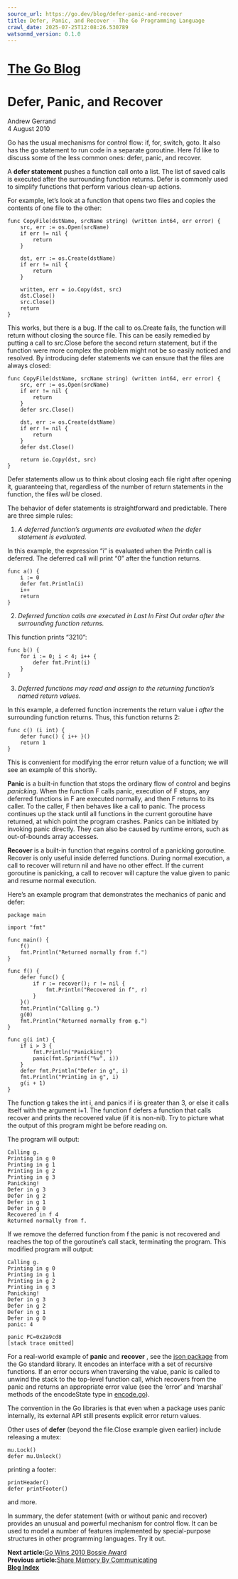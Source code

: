 ```yaml
---
source_url: https://go.dev/blog/defer-panic-and-recover
title: Defer, Panic, and Recover - The Go Programming Language
crawl_date: 2025-07-25T12:08:26.530789
watsonmd_version: 0.1.0
---
```


# [The Go Blog](/blog/)

# Defer, Panic, and Recover

Andrew Gerrand  
4 August 2010 

Go has the usual mechanisms for control flow: if, for, switch, goto. It also has the go statement to run code in a separate goroutine. Here I’d like to discuss some of the less common ones: defer, panic, and recover.

A **defer statement** pushes a function call onto a list. The list of saved calls is executed after the surrounding function returns. Defer is commonly used to simplify functions that perform various clean-up actions.

For example, let’s look at a function that opens two files and copies the contents of one file to the other:
    
    
    func CopyFile(dstName, srcName string) (written int64, err error) {
        src, err := os.Open(srcName)
        if err != nil {
            return
        }
    
        dst, err := os.Create(dstName)
        if err != nil {
            return
        }
    
        written, err = io.Copy(dst, src)
        dst.Close()
        src.Close()
        return
    }
    

This works, but there is a bug. If the call to os.Create fails, the function will return without closing the source file. This can be easily remedied by putting a call to src.Close before the second return statement, but if the function were more complex the problem might not be so easily noticed and resolved. By introducing defer statements we can ensure that the files are always closed:
    
    
    func CopyFile(dstName, srcName string) (written int64, err error) {
        src, err := os.Open(srcName)
        if err != nil {
            return
        }
        defer src.Close()
    
        dst, err := os.Create(dstName)
        if err != nil {
            return
        }
        defer dst.Close()
    
        return io.Copy(dst, src)
    }
    

Defer statements allow us to think about closing each file right after opening it, guaranteeing that, regardless of the number of return statements in the function, the files _will_ be closed.

The behavior of defer statements is straightforward and predictable. There are three simple rules:

  1. _A deferred function’s arguments are evaluated when the defer statement is evaluated._



In this example, the expression “i” is evaluated when the Println call is deferred. The deferred call will print “0” after the function returns.
    
    
    func a() {
        i := 0
        defer fmt.Println(i)
        i++
        return
    }
    

  2. _Deferred function calls are executed in Last In First Out order after the surrounding function returns._



This function prints “3210”:
    
    
    func b() {
        for i := 0; i < 4; i++ {
            defer fmt.Print(i)
        }
    }
    

  3. _Deferred functions may read and assign to the returning function’s named return values._



In this example, a deferred function increments the return value i _after_ the surrounding function returns. Thus, this function returns 2:
    
    
    func c() (i int) {
        defer func() { i++ }()
        return 1
    }
    

This is convenient for modifying the error return value of a function; we will see an example of this shortly.

**Panic** is a built-in function that stops the ordinary flow of control and begins _panicking_. When the function F calls panic, execution of F stops, any deferred functions in F are executed normally, and then F returns to its caller. To the caller, F then behaves like a call to panic. The process continues up the stack until all functions in the current goroutine have returned, at which point the program crashes. Panics can be initiated by invoking panic directly. They can also be caused by runtime errors, such as out-of-bounds array accesses.

**Recover** is a built-in function that regains control of a panicking goroutine. Recover is only useful inside deferred functions. During normal execution, a call to recover will return nil and have no other effect. If the current goroutine is panicking, a call to recover will capture the value given to panic and resume normal execution.

Here’s an example program that demonstrates the mechanics of panic and defer:
    
    
    package main
    
    import "fmt"
    
    func main() {
        f()
        fmt.Println("Returned normally from f.")
    }
    
    func f() {
        defer func() {
            if r := recover(); r != nil {
                fmt.Println("Recovered in f", r)
            }
        }()
        fmt.Println("Calling g.")
        g(0)
        fmt.Println("Returned normally from g.")
    }
    
    func g(i int) {
        if i > 3 {
            fmt.Println("Panicking!")
            panic(fmt.Sprintf("%v", i))
        }
        defer fmt.Println("Defer in g", i)
        fmt.Println("Printing in g", i)
        g(i + 1)
    }
    

The function g takes the int i, and panics if i is greater than 3, or else it calls itself with the argument i+1. The function f defers a function that calls recover and prints the recovered value (if it is non-nil). Try to picture what the output of this program might be before reading on.

The program will output:
    
    
    Calling g.
    Printing in g 0
    Printing in g 1
    Printing in g 2
    Printing in g 3
    Panicking!
    Defer in g 3
    Defer in g 2
    Defer in g 1
    Defer in g 0
    Recovered in f 4
    Returned normally from f.
    

If we remove the deferred function from f the panic is not recovered and reaches the top of the goroutine’s call stack, terminating the program. This modified program will output:
    
    
    Calling g.
    Printing in g 0
    Printing in g 1
    Printing in g 2
    Printing in g 3
    Panicking!
    Defer in g 3
    Defer in g 2
    Defer in g 1
    Defer in g 0
    panic: 4
    
    panic PC=0x2a9cd8
    [stack trace omitted]
    

For a real-world example of **panic** and **recover** , see the [json package](/pkg/encoding/json/) from the Go standard library. It encodes an interface with a set of recursive functions. If an error occurs when traversing the value, panic is called to unwind the stack to the top-level function call, which recovers from the panic and returns an appropriate error value (see the ’error’ and ‘marshal’ methods of the encodeState type in [encode.go](/src/pkg/encoding/json/encode.go)).

The convention in the Go libraries is that even when a package uses panic internally, its external API still presents explicit error return values.

Other uses of **defer** (beyond the file.Close example given earlier) include releasing a mutex:
    
    
    mu.Lock()
    defer mu.Unlock()
    

printing a footer:
    
    
    printHeader()
    defer printFooter()
    

and more.

In summary, the defer statement (with or without panic and recover) provides an unusual and powerful mechanism for control flow. It can be used to model a number of features implemented by special-purpose structures in other programming languages. Try it out.

**Next article:**[Go Wins 2010 Bossie Award](/blog/bossie)  
**Previous article:**[Share Memory By Communicating](/blog/codelab-share)  
**[Blog Index](/blog/all)**